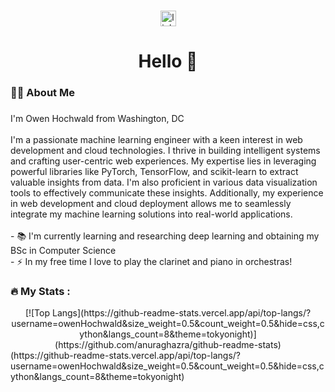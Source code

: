 ###

<div align="center">
  <a href="https://www.linkedin.com/in/owen0hochwald/" target="_blank">
    <img src="https://img.shields.io/static/v1?message=LinkedIn&logo=linkedin&label=&color=0077B5&logoColor=white&labelColor=&style=for-the-badge" height="25" alt="linkedin logo"  />
  </a>
</div>

###

<h1 align="center">Hello 👋</h1>

###

<h3 align="left">👩‍💻  About Me</h3>

###

<p align="left">I'm Owen Hochwald from Washington, DC<br><br>I'm a passionate machine learning engineer with a keen interest in web development and cloud technologies. I thrive in building intelligent systems and crafting user-centric web experiences. My expertise lies in leveraging powerful libraries like PyTorch, TensorFlow, and scikit-learn to extract valuable insights from data. I'm also proficient in various data visualization tools to effectively communicate these insights. Additionally, my experience in web development and cloud deployment allows me to seamlessly integrate my machine learning solutions into real-world applications.<br><br>- 📚 I'm currently learning and researching deep learning and obtaining my BSc in Computer Science <br>- ⚡ In my free time I love to play the clarinet and piano in orchestras!</p>


###

<h3 align="left">🔥   My Stats :</h3>
<div align="center">
  [![Top Langs](https://github-readme-stats.vercel.app/api/top-langs/?username=owenHochwald&size_weight=0.5&count_weight=0.5&hide=css,cython&langs_count=8&theme=tokyonight)](https://github.com/anuraghazra/github-readme-stats)
</div>
(https://github-readme-stats.vercel.app/api/top-langs/?username=owenHochwald&size_weight=0.5&count_weight=0.5&hide=css,cython&langs_count=8&theme=tokyonight)
